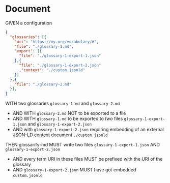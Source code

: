 # Document

GIVEN a configuration

~~~json
{
  "glossaries": [{
    "uri": "https://my.org/vocabulary/#",
    "file": "./glossary-1.md",
    "export": [{
      "file": "./glossary-1-export-1.json"
    },{
      "file": "./glossary-1-export-2.json"
      ,"context": "./custom.jsonld"
    }]
  },{
    "file": "./glossary-2.md"
  }],
}
~~~

WITH two glossaries `glossary-1.md` and `glossary-2.md`

- AND WITH `glossary-2.md` NOT to be exported to a file
- AND WITH `glossary-1.md` to be exported to *two* files `glossary-1-export-1.json` and `glossary-1-export-2.json`
- AND with `glossary-1-export-2.json` requiring embedding of an external JSON-LD context document `./custom.jsonld`

THEN glossarify-md MUST write two files `glossary-1-export-1.json` AND `glossary-1-export-2.json`

- AND every term URI in these files MUST be prefixed with the URI of the glossary
- AND `glossary-1-export-2.json` MUST have got embedded `custom.jsonld`
